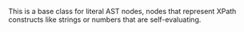 
This is a base class for literal AST nodes, nodes that represent XPath constructs like strings or numbers that are self-evaluating.
